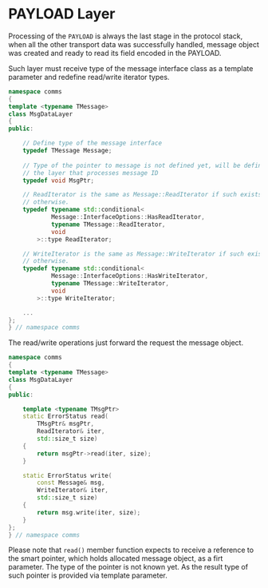 # PAYLOAD Layer

Processing of the `PAYLOAD` is always the last stage in the protocol stack, when
all the other transport data was successfully handled, message object was
created and ready to read its field encoded in the PAYLOAD.

Such layer must receive type of the message interface class as a template
parameter and redefine read/write iterator types.
```cpp
namespace comms
{
template <typename TMessage>
class MsgDataLayer
{
public:

    // Define type of the message interface
    typedef TMessage Message;
    
    // Type of the pointer to message is not defined yet, will be defined in
    // the layer that processes message ID
    typedef void MsgPtr;

    // ReadIterator is the same as Message::ReadIterator if such exists, void 
    // otherwise.
    typedef typename std::conditional<
            Message::InterfaceOptions::HasReadIterator,
            typename TMessage::ReadIterator,
            void
        >::type ReadIterator;

    // WriteIterator is the same as Message::WriteIterator if such exists, void 
    // otherwise.
    typedef typename std::conditional<
            Message::InterfaceOptions::HasWriteIterator,
            typename TMessage::WriteIterator,
            void
        >::type WriteIterator;

    ...
};
} // namespace comms
```

The read/write operations just forward the request the message object.
```cpp
namespace comms
{
template <typename TMessage>
class MsgDataLayer
{
public:

    template <typename TMsgPtr>
    static ErrorStatus read(
        TMsgPtr& msgPtr,
        ReadIterator& iter,
        std::size_t size)
    {
        return msgPtr->read(iter, size);
    }

    static ErrorStatus write(
        const Message& msg,
        WriteIterator& iter,
        std::size_t size)
    {
        return msg.write(iter, size);
    }
};
} // namespace comms
```
Please note that `read()` member function expects to receive a reference to 
the smart pointer, which holds allocated message object, as a firt parameter. 
The type of the pointer is not known yet. 
As the result type of such pointer is provided via
template parameter.
